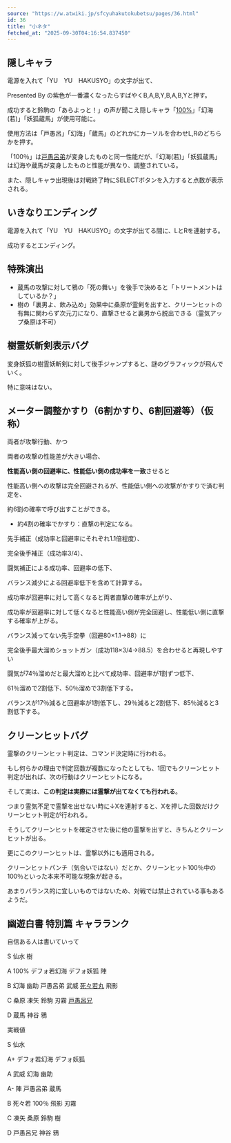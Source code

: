 ```yaml
---
source: "https://w.atwiki.jp/sfcyuhakutokubetsu/pages/36.html"
id: 36
title: "小ネタ"
fetched_at: "2025-09-30T04:16:54.837450"
---
```


## 隠しキャラ

電源を入れて「YU　YU　HAKUSYO」の文字が出て、
  
Presented By の紫色が一番濃くなったらすばやくB,A,B,Y,B,A,B,Yと押す。
  
成功すると鈴駒の「あらよっと！」の声が聞こえ隠しキャラ「[100%](https://w.atwiki.jp//w.atwiki.jp/sfcyuhakutokubetsu/pages/31.html "100% (2570d)")」「幻海(若)」「妖狐蔵馬」が使用可能に。
  
使用方法は「戸愚呂」「幻海」「蔵馬」のどれかにカーソルを合わせL,Rのどちらかを押す。
  
「100％」は[戸愚呂弟](https://w.atwiki.jp//w.atwiki.jp/sfcyuhakutokubetsu/pages/30.html "戸愚呂弟 (127d)")が変身したものと同一性能だが、「幻海(若)」「妖狐蔵馬」は幻海や蔵馬が変身したものと性能が異なり、調整されている。

  

また、隠しキャラ出現後は対戦終了時にSELECTボタンを入力すると点数が表示される。

## いきなりエンディング

電源を入れて「YU　YU　HAKUSYO」の文字が出てる間に、LとRを連射する。
  
成功するとエンディング。

## 特殊演出

* 蔵馬の攻撃に対して鴉の「死の舞い」を後手で決めると「トリートメントはしているか？」
* 樹の「裏男よ、飲み込め」効果中に桑原が霊剣を出すと、クリーンヒットの有無に関わらず次元刀になり、直撃させると裏男から脱出できる（霊気アップ桑原は不可）

## 樹霊妖斬剣表示バグ

変身妖狐の樹霊妖斬剣に対して後手ジャンプすると、謎のグラフィックが飛んでいく。
  
特に意味はない。

## メーター調整かすり（6割かすり、6割回避等）（仮称）

両者が攻撃行動、かつ
  
両者の攻撃の性能差が大きい場合、
  
**性能高い側の回避率に、性能低い側の成功率を一致**させると
  
性能高い側への攻撃は完全回避されるが、性能低い側への攻撃がかすりで済む判定を、
  
約6割の確率で呼び出すことができる。

* 約4割の確率でかすり：直撃の判定になる。

  

先手補正（成功率と回避率にそれぞれ1.1倍程度）、
  
完全後手補正（成功率3/4）、
  
闘気補正による成功率、回避率の低下、
  
バランス減少による回避率低下を含めて計算する。
  
成功率が回避率に対して高くなると両者直撃の確率が上がり、
  
成功率が回避率に対して低くなると性能高い側が完全回避し、性能低い側に直撃する確率が上がる。

  

バランス減ってない先手空拳（回避80×1.1→88）に
  
完全後手最大溜めショットガン（成功118×3/4→88.5）を合わせると再現しやすい
  
闘気が74％溜めだと最大溜めと比べて成功率、回避率が1割ずつ低下、
  
61％溜めで2割低下、50％溜めで3割低下する。
  
バランスが17％減ると回避率が1割低下し、29％減ると2割低下、85％減ると3割低下する。

## クリーンヒットバグ

霊撃のクリーンヒット判定は、コマンド決定時に行われる。
  
もし何らかの理由で判定回数が複数になったとしても、1回でもクリーンヒット判定が出れば、次の行動はクリーンヒットになる。

  

そして実は、**この判定は実際には霊撃が出てなくても行われる**。
  
つまり霊気不足で霊撃を出せない時に↓Xを連射すると、Xを押した回数だけクリーンヒット判定が行われる。
  
そうしてクリーンヒットを確定させた後に他の霊撃を出すと、きちんとクリーンヒットが出る。

  

更にこのクリーンヒットは、霊撃以外にも適用される。
  
クリーンヒットパンチ（気合いではない）だとか、クリーンヒット100％中の100％といった本来不可能な現象が起きる。

  

あまりバランス的に宜しいものではないため、対戦では禁止されている事もあるようだ。

## 幽遊白書 特別篇 キャラランク

自信ある人は書いていって
  
S 仙水 樹
  
A 100% デフォ若幻海 デフォ妖狐 陣
  
B 幻海 幽助 戸愚呂弟 武威 [死々若丸](https://w.atwiki.jp//w.atwiki.jp/sfcyuhakutokubetsu/pages/26.html "死々若丸 (2778d)") 飛影
  
C 桑原 凍矢 鈴駒 刃霧 [戸愚呂兄](https://w.atwiki.jp//w.atwiki.jp/sfcyuhakutokubetsu/pages/29.html "戸愚呂兄 (1072d)")
  
D 蔵馬 神谷 鴉

  

実戦値
  
S 仙水
  
A+ デフォ若幻海 デフォ妖狐
  
A 武威 幻海 幽助
  
A- 陣 戸愚呂弟 蔵馬
  
B 死々若 100％ 飛影 刃霧
  
C 凍矢 桑原 鈴駒 樹
  
D 戸愚呂兄 神谷 鴉

  